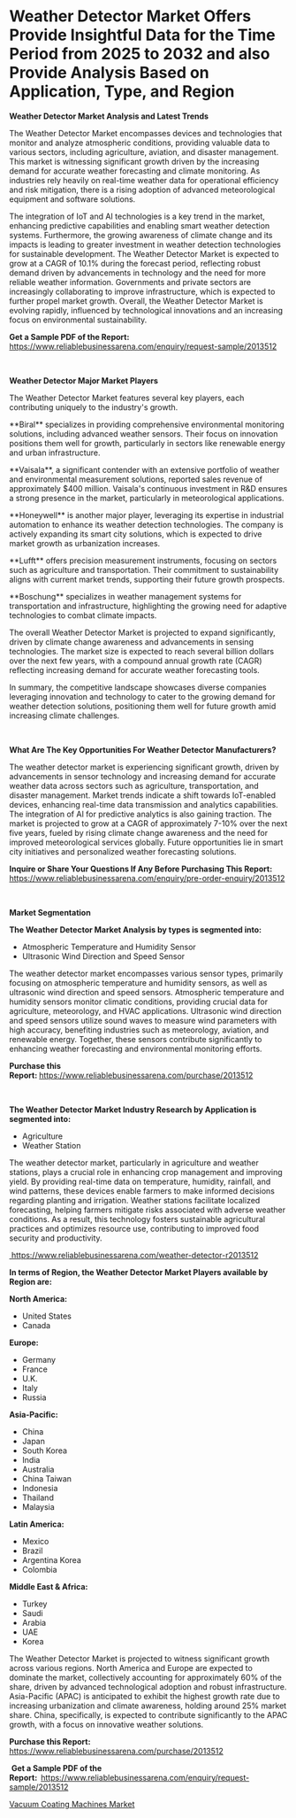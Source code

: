 <p><h1>Weather Detector Market Offers Provide Insightful Data for the Time Period from 2025 to 2032 and also Provide Analysis Based on Application, Type, and Region</h1></p><p><strong>Weather Detector Market Analysis and Latest Trends</strong></p>
<p><p>The Weather Detector Market encompasses devices and technologies that monitor and analyze atmospheric conditions, providing valuable data to various sectors, including agriculture, aviation, and disaster management. This market is witnessing significant growth driven by the increasing demand for accurate weather forecasting and climate monitoring. As industries rely heavily on real-time weather data for operational efficiency and risk mitigation, there is a rising adoption of advanced meteorological equipment and software solutions.</p><p>The integration of IoT and AI technologies is a key trend in the market, enhancing predictive capabilities and enabling smart weather detection systems. Furthermore, the growing awareness of climate change and its impacts is leading to greater investment in weather detection technologies for sustainable development. The Weather Detector Market is expected to grow at a CAGR of 10.1% during the forecast period, reflecting robust demand driven by advancements in technology and the need for more reliable weather information. Governments and private sectors are increasingly collaborating to improve infrastructure, which is expected to further propel market growth. Overall, the Weather Detector Market is evolving rapidly, influenced by technological innovations and an increasing focus on environmental sustainability.</p></p>
<p><strong>Get a Sample PDF of the Report:&nbsp;</strong> <a href="https://www.reliablebusinessarena.com/enquiry/request-sample/2013512?utm_campaign=3138&utm_medium=2&utm_source=Github&utm_content=ia&utm_term=10042025&utm_id=weather-detector">https://www.reliablebusinessarena.com/enquiry/request-sample/2013512</a></p>
<p>&nbsp;</p>
<p><strong>Weather Detector Major Market Players</strong></p>
<p><p>The Weather Detector Market features several key players, each contributing uniquely to the industry's growth. </p><p>**Biral** specializes in providing comprehensive environmental monitoring solutions, including advanced weather sensors. Their focus on innovation positions them well for growth, particularly in sectors like renewable energy and urban infrastructure.</p><p>**Vaisala**, a significant contender with an extensive portfolio of weather and environmental measurement solutions, reported sales revenue of approximately $400 million. Vaisala's continuous investment in R&D ensures a strong presence in the market, particularly in meteorological applications.</p><p>**Honeywell** is another major player, leveraging its expertise in industrial automation to enhance its weather detection technologies. The company is actively expanding its smart city solutions, which is expected to drive market growth as urbanization increases.</p><p>**Lufft** offers precision measurement instruments, focusing on sectors such as agriculture and transportation. Their commitment to sustainability aligns with current market trends, supporting their future growth prospects.</p><p>**Boschung** specializes in weather management systems for transportation and infrastructure, highlighting the growing need for adaptive technologies to combat climate impacts.</p><p>The overall Weather Detector Market is projected to expand significantly, driven by climate change awareness and advancements in sensing technologies. The market size is expected to reach several billion dollars over the next few years, with a compound annual growth rate (CAGR) reflecting increasing demand for accurate weather forecasting tools.</p><p>In summary, the competitive landscape showcases diverse companies leveraging innovation and technology to cater to the growing demand for weather detection solutions, positioning them well for future growth amid increasing climate challenges.</p></p>
<p>&nbsp;</p>
<p><strong>What Are The Key Opportunities For Weather Detector Manufacturers?</strong></p>
<p><p>The weather detector market is experiencing significant growth, driven by advancements in sensor technology and increasing demand for accurate weather data across sectors such as agriculture, transportation, and disaster management. Market trends indicate a shift towards IoT-enabled devices, enhancing real-time data transmission and analytics capabilities. The integration of AI for predictive analytics is also gaining traction. The market is projected to grow at a CAGR of approximately 7-10% over the next five years, fueled by rising climate change awareness and the need for improved meteorological services globally. Future opportunities lie in smart city initiatives and personalized weather forecasting solutions.</p></p>
<p><strong>Inquire or Share Your Questions If Any Before Purchasing This Report:</strong> <a href="https://www.reliablebusinessarena.com/enquiry/pre-order-enquiry/2013512?utm_campaign=3138&utm_medium=2&utm_source=Github&utm_content=ia&utm_term=10042025&utm_id=weather-detector">https://www.reliablebusinessarena.com/enquiry/pre-order-enquiry/2013512</a></p>
<p>&nbsp;</p>
<p><strong>Market Segmentation</strong></p>
<p><strong>The Weather Detector Market Analysis by types is segmented into:</strong></p>
<p><ul><li>Atmospheric Temperature and Humidity Sensor</li><li>Ultrasonic Wind Direction and Speed Sensor</li></ul></p>
<p><p>The weather detector market encompasses various sensor types, primarily focusing on atmospheric temperature and humidity sensors, as well as ultrasonic wind direction and speed sensors. Atmospheric temperature and humidity sensors monitor climatic conditions, providing crucial data for agriculture, meteorology, and HVAC applications. Ultrasonic wind direction and speed sensors utilize sound waves to measure wind parameters with high accuracy, benefiting industries such as meteorology, aviation, and renewable energy. Together, these sensors contribute significantly to enhancing weather forecasting and environmental monitoring efforts.</p></p>
<p><strong>Purchase this Report:&nbsp;</strong><a href="https://www.reliablebusinessarena.com/purchase/2013512?utm_campaign=3138&utm_medium=2&utm_source=Github&utm_content=ia&utm_term=10042025&utm_id=weather-detector">https://www.reliablebusinessarena.com/purchase/2013512</a></p>
<p>&nbsp;</p>
<p><strong>The Weather Detector Market Industry Research by Application is segmented into:</strong></p>
<p><ul><li>Agriculture</li><li>Weather Station</li></ul></p>
<p><p>The weather detector market, particularly in agriculture and weather stations, plays a crucial role in enhancing crop management and improving yield. By providing real-time data on temperature, humidity, rainfall, and wind patterns, these devices enable farmers to make informed decisions regarding planting and irrigation. Weather stations facilitate localized forecasting, helping farmers mitigate risks associated with adverse weather conditions. As a result, this technology fosters sustainable agricultural practices and optimizes resource use, contributing to improved food security and productivity.</p></p>
<p><a href="https://www.reliablebusinessarena.com/weather-detector-r2013512?utm_campaign=3138&utm_medium=2&utm_source=Github&utm_content=ia&utm_term=10042025&utm_id=weather-detector">&nbsp;https://www.reliablebusinessarena.com/weather-detector-r2013512</a></p>
<p><strong>In terms of Region, the Weather Detector Market Players available by Region are:</strong></p>
<p>
    <p> <strong> North America: </strong>
        <ul>
            <li>United States</li>
            <li>Canada</li>
        </ul>
        </p> 
    <p> <strong> Europe: </strong>
        <ul>
            <li>Germany</li>
            <li>France</li>
            <li>U.K.</li>
            <li>Italy</li>
            <li>Russia</li>
        </ul>
        </p> 
    <p> <strong> Asia-Pacific: </strong>
        <ul>
            <li>China</li>
            <li>Japan</li>
            <li>South Korea</li>
            <li>India</li>
            <li>Australia</li>
            <li>China Taiwan</li>
            <li>Indonesia</li>
            <li>Thailand</li>
            <li>Malaysia</li>
        </ul>
        </p> 
    <p> <strong> Latin America: </strong>
        <ul>
            <li>Mexico</li>
            <li>Brazil</li>
            <li>Argentina Korea</li>
            <li>Colombia</li>
        </ul>
        </p> 
    <p> <strong> Middle East & Africa: </strong>
        <ul>
            <li>Turkey</li>
            <li>Saudi</li>
            <li>Arabia</li>
            <li>UAE</li>
            <li>Korea</li>
        </ul>
    </p>
    </p>
<p><p>The Weather Detector Market is projected to witness significant growth across various regions. North America and Europe are expected to dominate the market, collectively accounting for approximately 60% of the share, driven by advanced technological adoption and robust infrastructure. Asia-Pacific (APAC) is anticipated to exhibit the highest growth rate due to increasing urbanization and climate awareness, holding around 25% market share. China, specifically, is expected to contribute significantly to the APAC growth, with a focus on innovative weather solutions.</p></p>
<p><strong>Purchase this Report: </strong><a href="https://www.reliablebusinessarena.com/purchase/2013512?utm_campaign=3138&utm_medium=2&utm_source=Github&utm_content=ia&utm_term=10042025&utm_id=weather-detector">https://www.reliablebusinessarena.com/purchase/2013512</a></p>
<p>&nbsp;<strong>Get a Sample PDF of the Report:&nbsp;&nbsp;</strong><a href="https://www.reliablebusinessarena.com/enquiry/request-sample/2013512?utm_campaign=3138&utm_medium=2&utm_source=Github&utm_content=ia&utm_term=10042025&utm_id=weather-detector">https://www.reliablebusinessarena.com/enquiry/request-sample/2013512</a></p>
<p><strong></strong></p>
<p><p><a href="https://github.com/lefiobakali/Market-Research-Report-List-1/blob/main/vacuum-coating-machines-market.md?utm_campaign=3138&utm_medium=2&utm_source=Github&utm_content=ia&utm_term=10042025&utm_id=weather-detector">Vacuum Coating Machines Market</a></p></p>